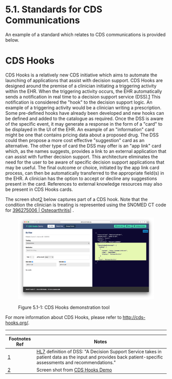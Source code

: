 # 5.1. Standards for CDS Communications

An example of a standard which relates to CDS communications is provided below.

# CDS Hooks

CDS Hooks is a relatively new CDS initiative which aims to automate the launching of applications that assist with decision support. CDS Hooks are designed around the premise of a clinician initiating a triggering activity within the EHR. When the triggering activity occurs, the EHR automatically sends a notification in real time to a decision support service (DSS).[1](https://confluence.ihtsdotools.org/display/DOCCDS/5.1.+Standards+for+CDS+Communications#Footnote1 "Footnote: Click here to display the footnote") This notification is considered the "hook" to the decision support logic. An example of a triggering activity would be a clinician writing a prescription. Some pre-defined hooks have already been developed and new hooks can be defined and added to the catalogue as required. Once the DSS is aware of the specific event, it may generate a response in the form of a "card" to be displayed in the UI of the EHR. An example of an "information" card might be one that contains pricing data about a proposed drug. The DSS could then propose a more cost effective "suggestion" card as an alternative. The other type of card the DSS may offer is an "app link" card which, as the names suggests, provides a link to an external application that can assist with further decision support. This architecture eliminates the need for the user to be aware of specific decision support applications that may be useful. The final outcome or choice, initiated by the app link card process, can then be automatically transferred to the appropriate field(s) in the EHR. A clinician has the option to accept or decline any suggestions present in the card. References to external knowledge resources may also be present in CDS Hooks cards.

The screen shot[2](https://confluence.ihtsdotools.org/display/DOCCDS/5.1.+Standards+for+CDS+Communications#Footnote2 "Footnote: Click here to display the footnote") below captures part of a CDS hook. Note that the condition the clinician is treating is represented using the SNOMED CT code for [ 396275006 | Osteoarthritis|](http://snomed.info/id/396275006 "396275006 | Osteoarthritis |") .

<figure><img src="../images/123897674.png" alt="" title=""><figcaption><p>Figure 5.1-1: CDS Hooks demonstration tool</p></figcaption></figure>

For more information about CDS Hooks, please refer to <http://cds-hooks.org/>.

* * *

Footnotes Ref | Notes  
---|---  
[1](https://confluence.ihtsdotools.org/display/DOCCDS/5.1.+Standards+for+CDS+Communications#FootnoteMarker1-0 "Footnote: Click to return to reference in text") |  [HL7](http://www.hl7.org/implement/standards/product_brief.cfm?product_id=12) definition of DSS: "A Decision Support Service takes in patient data as the input and provides back patient-specific assessments and recommendations."  
[2](https://confluence.ihtsdotools.org/display/DOCCDS/5.1.+Standards+for+CDS+Communications#FootnoteMarker2-0 "Footnote: Click to return to reference in text") |  Screen shot from [CDS Hooks Demo](http://demo.cds-hooks.org/)
